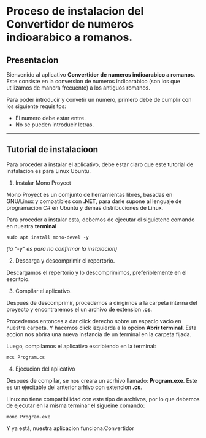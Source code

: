 # Proceso de instalacion del Convertidor de numeros indioarabico a romanos.

## Presentacion
Bienvenido al aplicativo **Convertidor de numeros indioarabico a romanos**. Este consiste en la conversion de numeros indioarabico (son los que utilizamos de manera frecuente) a los antiguos romanos.

Para poder introducir y convetir un numero, primero debe de cumplir con los siguiente requisitos:

- El numero debe estar entre.
- No se pueden introducir letras.
___
## Tutorial de instalacioon
Para proceder a instalar el aplicativo, debe estar claro que este tutorial de instalacion es para Linux Ubuntu.

1. Instalar Mono Proyect

Mono Proyect es un comjunto de herramientas libres, basadas en GNU/Linux y compatibles con **.NET**, para darle supone al lenguaje de programacion C# en Ubuntu y demas distribuciones de Linux.

Para proceder a instalar esta, debemos de ejecutar el siguietene comando en nuestra **terminal**

    sudo apt install mono-devel -y

*(la "-y" es para no confirmar la instalacion)*

2. Descarga y descomprimir el repertorio.

Descargamos el repertorio y lo descomprimimos, preferiblemente en el escritoio.

3. Compilar el aplicativo.

Despues de descomprimir, procedemos a dirigirnos a la carpeta interna del proyecto y encontraremos el un archivo de extension **.cs**. 

Procedemos entonces a dar click derecho sobre un espacio vacio en nuestra carpeta. Y hacemos click izquierda a la opcion **Abrir terminal**. Esta accion nos abrira una nueva instancia de un terminal en la carpeta fijada.

Luego, compilamos el aplicativo escribiendo en la terminal:

    mcs Program.cs

4. Ejecucion del aplicativo

Despues de compilar, se nos creara un acrhivo llamado: **Program.exe**. Este es un ejecitable del anterior arhivo con extencion **.cs**.

Linux no tiene compatibilidad con este tipo de archivos, por lo que debemos de ejecutar en la misma terminar el sigueine comando:

    mono Program.exe

Y ya está, nuestra aplicacion funciona.Convertidor
